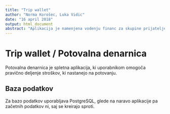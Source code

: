 ```yaml
---
title: "Trip wallet"
author: "Norma Korošec, Luka Vidic"
date: "16 april 2018"
output: html_document
abstract: "Aplikacija je namenjena vodenju financ za skupine prijateljev, ki se skupaj odpravijo na počitnice."
---
```


# Trip wallet / Potovalna denarnica

Potovalna denarnica je spletna aplikacija, ki uporabnikom omogoča pravično deljenje stroškov, ki nastanejo na potovanju.


## Baza podatkov

Za bazo podatkov uporabljava PostgreSQL, glede na naravo aplikacije pa začetnih podatkov ni, saj se kreirajo sproti.

## 

